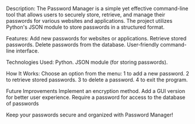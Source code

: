 Description:
The Password Manager is a simple yet effective command-line tool that allows users to securely store, retrieve, and manage their passwords for various websites and applications. The project utilizes Python's JSON module to store passwords in a structured format.

Features: 
Add new passwords for websites or applications.
Retrieve stored passwords.
Delete passwords from the database.
User-friendly command-line interface.

Technologies Used:
Python.
JSON module (for storing passwords).

How It Works:
Choose an option from the menu:
1 to add a new password.
2 to retrieve stored passwords.
3 to delete a password.
4 to exit the program.

Future Improvements
Implement an encryption method.
Add a GUI version for better user experience.
Require a password for access to the database of passwords

Keep your passwords secure and organized with Password Manager!
